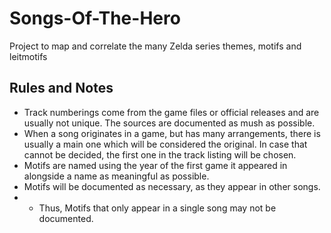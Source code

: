 # Songs-Of-The-Hero

Project to map and correlate the many Zelda series themes, motifs and leitmotifs

## Rules and Notes

- Track numberings come from the game files or official releases and are usually not unique. The sources are documented as mush as possible.
- When a song originates in a game, but has many arrangements, there is usually a main one which will be considered the original. In case that cannot be decided, the first one in the track listing will be chosen.
- Motifs are named using the year of the first game it appeared in alongside a name as meaningful as possible.
- Motifs will be documented as necessary, as they appear in other songs. 
- - Thus, Motifs that only appear in a single song may not be documented.